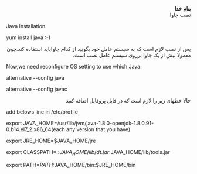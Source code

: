 
<div dir='rtl' align='right'><b>بنام خدا</b></div>

<div dir='rtl' align='right'>نصب جاوا</div>

Java Installation

yum install java :-)

<div dir='rtl' align='right'>پس از نصب لازم است که به سیستم عامل خود بگویید از کدام جاواباید استفاده کند.چون معمولا بیش از یک جاوا برروی سیسنم عامل نصب است.</div>

Now,we need reconfigure OS setting to use which Java.

alternative --config java

alternative --config javac

<div dir='rtl' align='right'>حالا خطهای زیر را لازم است که در فایل پروفایل اضافه کنید</div>

add belows line in /etc/profile

export JAVA_HOME=/usr/lib/jvm/java-1.8.0-openjdk-1.8.0.91-0.b14.el7_2.x86_64(each any version that you have)

export JRE_HOME=$JAVA_HOME/jre

export CLASSPATH=.:$JAVA_HOME/lib/dt.jar:$JAVA_HOME/lib/tools.jar

export PATH=$PATH:$JAVA_HOME/bin:$JRE_HOME/bin

